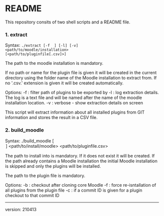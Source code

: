 # README

This repository consits of two shell scripts and a README file.

### 1. extract

Syntax: <code>./extract [-f <arg> ] [-l] [-v] <path/to/moodle/installation> [<path/to/pluginfile[.csv]>]</code>

The path to the moodle installation is mandatory.

If no path or name for the plugin file is given it will be created in the current directory using the folder name of the Moodle installation to extract from. If no '.csv.' extension is given it will be created automatically.

Options:
	-f <arg> 	: filter path of plugins to be exported by <arg>
	-l 			: log extraction details. The log is a text file and will be named after the name of the moodle installation location.
	-v 			: verbose - show extraction details on screen

This script will extract information about all installed plugins from GIT information and stores the result in a CSV file.

### 2. build_moodle

Syntax: ./build_moodle [ <option> ] <path/to/install/moodle> <path/to/pluginfile.csv>

The path to install into is mandatory. If it does not exist it will be created. If the path already contains a Moodle installation the initial Moodle installation is skipped and only the plugins will be installed.

The path to the plugin file is mandatory.

Options:
	-b <branch>	: checkout <branch> after cloning core Moodle
	-f 			: force re-isntallation of all plugins from the plugin file
	-c 			: if a commit ID is given for a plugin checkout to that commit ID

----------
version: 210413
